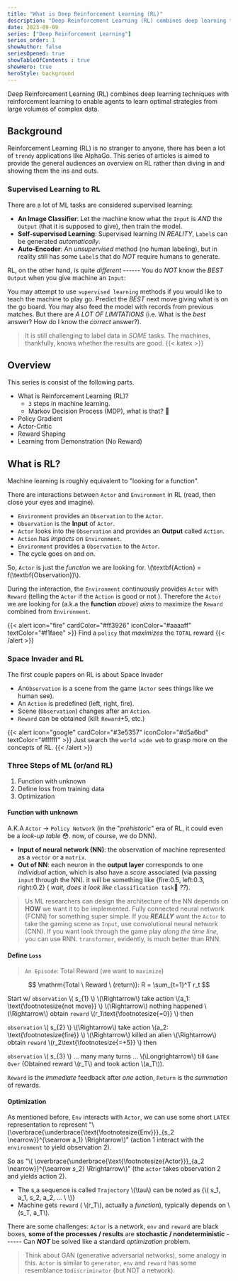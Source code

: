 ```yaml
---
title: "What is Deep Reinforcement Learning (RL)"
description: "Deep Reinforcement Learning (RL) combines deep learning techniques with reinforcement learning to enable agents to learn optimal strategies from large volumes of complex data"
date: 2023-09-09
series: ["Deep Reinforcement Learning"]
series_order: 1
showAuthor: false
seriesOpened: true
showTableOfContents : true
showHero: true
heroStyle: background
---
```


Deep Reinforcement Learning (RL) combines deep learning techniques with reinforcement learning to enable agents to learn optimal strategies from large volumes of complex data.
## Background

Reinforcement Learning (RL) is no stranger to anyone, there has been a lot of `trendy` applications like AlphaGo. This series of articles is aimed to provide the general audiences an overview on RL rather than diving in and showing them the ins and outs.

### Supervised Learning to RL

There are a lot of ML tasks are considered supervised learning:
- **An Image Classifier**: Let the machine know what the `Input` is *AND* the `Output` (that it is supposed to give), then train the model.
- **Self-supervised Learning**: Supervised learning *IN REALITY*, `Label`s can be generated *automatically*.
- **Auto-Encoder**: An *unsupervised* method (no human labeling), but in reality still has some `Label`s that do *NOT* require humans to generate.

RL, on the other hand, is quite *different* ------
You do *NOT* know the *BEST* `Output` when you give machine an `Input`:

You may attempt to use `supervised learning` methods if you would like to teach the machine to play go. Predict the *BEST* next move giving what is on the go board. You may also feed the model with records from previous matches. But there are *A LOT OF LIMITATIONS* (i.e. What is the *best* answer? How do I know the *correct* answer?).

> It is still challenging to label data in *SOME* tasks. The machines, thankfully, knows whether the results are good.
{{< katex >}}
## Overview

This series is consist of the following parts.

- What is Reinforcement Learning (RL)? 
  - `3` steps in machine learning.
  - Markov Decision Process (MDP), what is that? 🫣
- Policy Gradient
- Actor-Critic
- Reward Shaping
- Learning from Demonstration (No Reward)

## What is RL?

Machine learning is roughly equivalent to "looking for a function".

There are interactions between `Actor` and `Environment` in RL (read, then close your eyes and imagine). 

- `Environment` provides an `Observation` to the `Actor`. 
- `Observation` is the **Input** of `Actor`.
- `Actor` looks into the `Observation` and provides an **Output** called `Action`.
- `Action` has *impacts* on `Environment`.
- `Environment` provides a `Observation` to the `Actor`. 
- The cycle goes on and on.

So, `Actor` is just the *function* we are looking for. \\(\textbf{Action} = f(\textbf{Observation})\\).

During the interaction, the `Environment` continuously provides `Actor` with `Reward` (telling the `Actor` if the `Action` is good or not ). Therefore the `Actor` we are looking for (a.k.a the **function** *above*) *aims* to maximize the `Reward` combined from `Environment`.

{{< alert icon="fire" cardColor="#ff3926" iconColor="#aaaaff" textColor="#f1faee" >}}
Find a `policy` that *maximizes* the `TOTAL` reward
{{< /alert >}}

### Space Invader and RL
The first couple papers on RL is about Space Invader

- An`Observation` is a scene from the game (`Actor` sees things like we human see).
- An `Action` is predefined (left, right, fire).
- Scene (`Observation`) changes after an `Action`.
- `Reward` can be obtained (kill: `Reward`+5, etc.)

{{< alert icon="google" cardColor="#3e5357" iconColor="#d5a6bd" textColor="#ffffff" >}}
Just search the `world wide web` to grasp more on the concepts of RL. 
{{< /alert >}}

### Three Steps of ML (or/and RL)

1. Function with unknown
2. Define loss from training data
3. Optimization

#### Function with unknown

A.K.A `Actor` -> `Policy Network` (in the "*prehistoric*" era of RL, it could even be a *look-up table* 😳. now, of course, we do DNN).

- **Input of neural network (NN)**: the observation of machine represented as a `vector` or a `matrix`.
- **Out of NN**: each neuron in the **output layer** corresponds to one *individual* action, which is also have a *score* associated (via passing `input` through the NN). it will be something like {fire:0.5, left:0.3, right:0.2} ( *wait, does it look like* `classification task`🤫 *??*). 

> Us ML researchers can design the architecture of the NN depends on **HOW** we want it to be implemented. Fully connected neural network (FCNN) for something super simple. If you ***REALLY*** want the `Actor` to take the gaming scene as `Input`, use convolutional neural network (CNN). If you want look through the game play *along the time line*, you can use RNN. `transformer`, evidently, is much better than RNN.

#### Define `Loss`

>`An Episode`: Total Reward (we want to `maximize`)

$$
\mathrm{Total \ Reward \ (return)}: R = \sum_{t=1}^T r_t
$$

Start w/ `observation` \\( s_{1} \\) \\(\Rightarrow\\) take action \\(a_1: \text{\footnotesize{not move}} \\) \\(\Rightarrow\\) nothing happened \\(\Rightarrow\\) obtain `reward` \\(r_1\text{\footnotesize{=0}} \\) then

 `observation` \\( s_{2} \\) \\(\Rightarrow\\) take action \\(a_2: \text{\footnotesize{fire}} \\) \\(\Rightarrow\\) killed an alien \\(\Rightarrow\\)  obtain `reward` \\(r_2\text{\footnotesize{=+5}} \\) then

  `observation` \\( s_{3} \\) ... many many turns ... \\(\Longrightarrow\\) till `Game Over` (Obtained reward \\(r_T\\) and took action \\(a_T\\)).

`Reward` is the *immediate* feedback after *one* action, `Return` is the *summation* of rewards.

#### Optimization

As mentioned before, `Env` interacts with `Actor`, we can use some short `LATEX` representation to represent "\\(\overbrace{\underbrace{\text{\footnotesize{Env}}}_{s_2 \nearrow}}^{\searrow a_1} \Rrightarrow\\)" (action 1 interact with the `environment` to yield observation 2). 

So as "\\( \overbrace{\underbrace{\text{\footnotesize{Actor}}}_{a_2 \nearrow}}^{\searrow s_2} \Rrightarrow\\)" (the `actor` takes observation 2 and yields action 2).

- The s,a sequence is called `Trajectory` \\(\tau\\) can be noted as {\\( s_1, a_1, s_2, a_2, ... \ \\)}
- Machine gets `reward` ( \\(r_T\\), actually a *function*), typically depends on \\(s_T, a_T\\).

There are some challenges:
`Actor` is a network, `env` and `reward` are black boxes, **some of the processes / results** are **stochastic / nondeterministic** ------ Can ***NOT*** be solved like a standard *optimization* problem.

> Think about GAN (generative adversarial networks), some analogy in this. `Actor` is similar to `generator`, `env` and `reward` has some resemblance to`discriminator` (but NOT a network).
 


